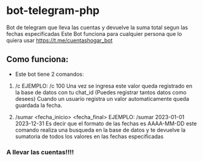 # bot-telegram-php
 Bot de telegram que lleva las cuentas y devuelve la suma total segun las fechas especificadas
 Este Bot funciona para cualquier persona que lo quiera usar https://t.me/cuentashogar_bot
 
 ## Como funciona:

* Este bot tiene 2 comandos:

1. /c <valor> EJEMPLO: /c 100
 Una vez se ingresa este valor queda registrado en la base de datos con tu chat_id (Puedes registrar tantos datos como desees)
 Cuando un usuario registra un valor automaticamente queda guardada la fecha.
 
 2. /sumar <fecha_inicio> <fecha_final> EJEMPLO: /sumar 2023-01-01 2023-12-31
Es decir que el formato de las fechas es AAAA-MM-DD este comando realiza una busqueda en la base de datos y te devuelve la sumatoria de todos los valores en las fechas especificadas
 
 ### A llevar las cuentas!!!!
